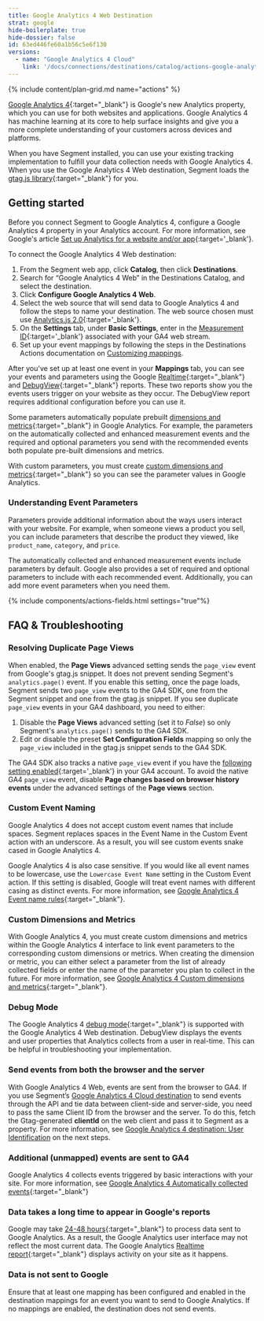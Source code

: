 ```yaml
---
title: Google Analytics 4 Web Destination
strat: google
hide-boilerplate: true
hide-dossier: false
id: 63ed446fe60a1b56c5e6f130
versions:
  - name: "Google Analytics 4 Cloud"
    link: '/docs/connections/destinations/catalog/actions-google-analytics-4/'
---
```


{% include content/plan-grid.md name="actions" %}

[Google Analytics 4](https://support.google.com/analytics/answer/10089681){:target="_blank"} is Google's new Analytics property, which you can use for both websites and applications. Google Analytics 4 has machine learning at its core to help surface insights and give you a more complete understanding of your customers across devices and platforms. 

When you have Segment installed, you can use your existing tracking implementation to fulfill your data collection needs with Google Analytics 4. When you use the Google Analytics 4 Web destination, Segment loads the [gtag.js library](https://support.google.com/analytics/answer/9310895?hl=en#zippy=%2Cin-this-article){:target="_blank"}  for you. 

## Getting started

Before you connect Segment to Google Analytics 4, configure a Google Analytics 4 property in your Analytics account. For more information, see Google's article [Set up Analytics for a website and/or app](https://support.google.com/analytics/answer/9304153){:target='_blank'}.

To connect the Google Analytics 4 Web destination: 

1. From the Segment web app, click **Catalog**, then click **Destinations**.
2. Search for “Google Analytics 4 Web” in the Destinations Catalog, and select the destination.
3. Click **Configure Google Analytics 4 Web**.
4. Select the web source that will send data to Google Analytics 4 and follow the steps to name your destination. The web source chosen must use [Analytics.js 2.0](/docs/connections/sources/catalog/libraries/website/javascript/){:target='_blank'}.
5. On the **Settings** tab, under **Basic Settings**, enter in the [Measurement ID](https://support.google.com/analytics/answer/9539598){:target='_blank'} associated with your GA4 web stream.
6. Set up your event mappings by following the steps in the Destinations Actions documentation on [Customizing mappings](/docs/connections/destinations/actions/#customizing-mappings).

After you've set up at least one event in your **Mappings** tab, you can see your events and parameters using the Google [Realtime](https://support.google.com/analytics/answer/9271392){:target="_blank"} and [DebugView](https://support.google.com/analytics/answer/7201382){:target="_blank"} reports. These two reports show you the events users trigger on your website as they occur. The DebugView report requires additional configuration before you can use it. 

Some parameters automatically populate prebuilt [dimensions and metrics](https://support.google.com/analytics/answer/9143382){:target="_blank"} in Google Analytics. For example, the parameters on the automatically collected and enhanced measurement events and the required and optional parameters you send with the recommended events both populate pre-built dimensions and metrics.

With custom parameters, you must create [custom dimensions and metrics](https://support.google.com/analytics/answer/10075209){:target="_blank"} so you can see the parameter values in Google Analytics. 

### Understanding Event Parameters 

Parameters provide additional information about the ways users interact with your website. For example, when someone views a product you sell, you can include parameters that describe the product they viewed, like `product_name`, `category`, and `price`.

The automatically collected and enhanced measurement events include parameters by default. Google also provides a set of required and optional parameters to include with each recommended event. Additionally, you can add more event parameters when you need them.

{% include components/actions-fields.html settings="true"%}

## FAQ & Troubleshooting

### Resolving Duplicate Page Views

When enabled, the **Page Views** advanced setting sends the `page_view` event from Google's gtag.js snippet. It does not prevent sending Segment's `analytics.page()` event. If you enable this setting, once the page loads, Segment sends two `page_view` events to the GA4 SDK, one from the Segment snippet and one from the gtag.js snippet. If you see duplicate `page_view` events in your GA4 dashboard, you need to either:

1. Disable the **Page Views** advanced setting (set it to *False*) so only Segment's `analytics.page()` sends to the GA4 SDK.
2.  Edit or disable the preset **Set Configuration Fields** mapping so only the `page_view` included in the gtag.js snippet sends to the GA4 SDK.

The GA4 SDK also tracks a native `page_view` event if you have the [following setting enabled](https://developers.google.com/analytics/devguides/collection/ga4/views?client_type=gtag#measure_virtual_pageviews){:target='_blank'} in your GA4 account. To avoid the native GA4 `page_view` event, disable **Page changes based on browser history events** under the advanced settings of the **Page views** section.


### Custom Event Naming

Google Analytics 4 does not accept custom event names that include spaces. Segment replaces spaces in the Event Name in the Custom Event action with an underscore. As a result, you will see custom events snake cased in Google Analytics 4.

Google Analytics 4 is also case sensitive. If you would like all event names to be lowercase, use the `Lowercase Event Name` setting in the Custom Event action. If this setting is disabled, Google will treat event names with different casing as distinct events. For more information, see [Google Analytics 4 Event name rules](https://support.google.com/analytics/answer/13316687?hl=en&ref_topic=13367860&sjid=2167389739796023681-NA#zippy=%2Cweb){:target="_blank"}.

### Custom Dimensions and Metrics

With Google Analytics 4, you must create custom dimensions and metrics within the Google Analytics 4 interface to link event parameters to the corresponding custom dimensions or metrics. When creating the dimension or metric, you can either select a parameter from the list of already collected fields or enter the name of the parameter you plan to collect in the future. For more information, see [Google Analytics 4 Custom dimensions and metrics](https://support.google.com/analytics/answer/10075209?hl=en){:target="_blank"}.

### Debug Mode

The Google Analytics 4 [debug mode](https://support.google.com/analytics/answer/7201382?hl=en){:target="_blank"} is supported with the Google Analytics 4 Web destination. DebugView displays the events and user properties that Analytics collects from a user in real-time. This can be helpful in troubleshooting your implementation.

### Send events from both the browser and the server 

With Google Analytics 4 Web, events are sent from the browser to GA4. If you use Segment’s [Google Analytics 4 Cloud destination](/docs/connections/destinations/catalog/actions-google-analytics-4/#benefits-of-google-analytics-4-cloud) to send events through the API and tie data between client-side and server-side, you need to pass the same Client ID from the browser and the server. To do this, fetch the Gtag-generated **clientId** on the web client and pass it to Segment as a property. For more information, see [Google Analytics 4 destination: User Identification](/docs/connections/destinations/catalog/actions-google-analytics-4/#user-identification) on the next steps.

### Additional (unmapped) events are sent to GA4

Google Analytics 4 collects events triggered by basic interactions with your site. For more information, see [Google Analytics 4 Automatically collected events](https://support.google.com/analytics/answer/9234069?hl=en){:target="_blank"}

### Data takes a long time to appear in Google's reports

Google may take [24-48 hours](https://support.google.com/analytics/answer/9333790){:target="_blank"} to process data sent to Google Analytics. As a result, the Google Analytics user interface may not reflect the most current data. The Google Analytics [Realtime report](https://support.google.com/analytics/answer/9271392){:target="_blank"} displays activity on your site as it happens.

### Data is not sent to Google

Ensure that at least one mapping has been configured and enabled in the destination mappings for an event you want to send to Google Analytics. If no mappings are enabled, the destination does not send events.


